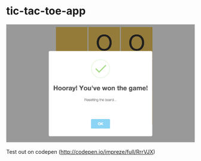 # tic-tac-toe-app

![Alt text](screenshot.png?raw=true "App Screenshot")

Test out on codepen (http://codepen.io/impreze/full/RrrVJX)
